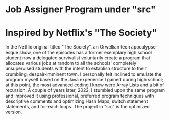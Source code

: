 # Job Assigner Program under "src"
# Inspired by Netflix's "The Society"

In the Netflix original titled "The Society", an Orwellian teen apocalypse-esque show, one of the episodes has a former exemplary high school student now a delegated survivalist voluntarily create a program that allocates various jobs at random to all the schools' completely unsupervised students with the intent to establish structure to their crumbling, despair-imminent town. I personally felt inclined to emulate the program myself based on the Java experience I gained during high school; at this point, the most advanced coding I knew were Array Lists and a bit of recursion. A couple of years later, 2022, I stumbled upon the same program and improved it using professional, preferred program techniques  with descriptive comments and optimizing Hash Maps, switch statement statements, and for-each loops. The project in "src" is the optimized version.
